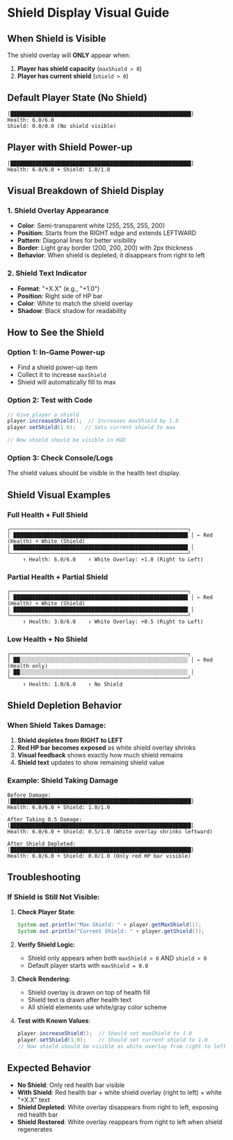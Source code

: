 # Shield Display Visual Guide

## When Shield is Visible

The shield overlay will **ONLY** appear when:
1. **Player has shield capacity** (`maxShield > 0`)
2. **Player has current shield** (`shield > 0`)

## Default Player State (No Shield)
```
[██████████████████████████████████████████████████████████]
Health: 6.0/6.0
Shield: 0.0/0.0 (No shield visible)
```

## Player with Shield Power-up
```
[██████████████████████████████████████████████████████████]
Health: 6.0/6.0 + Shield: 1.0/1.0
```

## Visual Breakdown of Shield Display

### 1. Shield Overlay Appearance
- **Color**: Semi-transparent white (255, 255, 255, 200)
- **Position**: Starts from the RIGHT edge and extends LEFTWARD
- **Pattern**: Diagonal lines for better visibility
- **Border**: Light gray border (200, 200, 200) with 2px thickness
- **Behavior**: When shield is depleted, it disappears from right to left

### 2. Shield Text Indicator
- **Format**: "+X.X" (e.g., "+1.0")
- **Position**: Right side of HP bar
- **Color**: White to match the shield overlay
- **Shadow**: Black shadow for readability

## How to See the Shield

### Option 1: In-Game Power-up
- Find a shield power-up item
- Collect it to increase `maxShield`
- Shield will automatically fill to max

### Option 2: Test with Code
```java
// Give player a shield
player.increaseShield();  // Increases maxShield by 1.0
player.setShield(1.0);   // Sets current shield to max

// Now shield should be visible in HUD
```

### Option 3: Check Console/Logs
The shield values should be visible in the health text display.

## Shield Visual Examples

### Full Health + Full Shield
```
┌─────────────────────────────────────────────────────────┐
│ ████████████████████████████████████████████████████████ │ ← Red (Health) + White (Shield)
│ ████████████████████████████████████████████████████████ │
└─────────────────────────────────────────────────────────┘
     ↑ Health: 6.0/6.0    ↑ White Overlay: +1.0 (Right to Left)
```

### Partial Health + Partial Shield
```
┌─────────────────────────────────────────────────────────┐
│ ████████████████████████████████████████████████████████ │ ← Red (Health) + White (Shield)
│ ████████████████████████████████████████████████████████ │
└─────────────────────────────────────────────────────────┘
     ↑ Health: 3.0/6.0    ↑ White Overlay: +0.5 (Right to Left)
```

### Low Health + No Shield
```
┌─────────────────────────────────────────────────────────┐
│ ██░░░░░░░░░░░░░░░░░░░░░░░░░░░░░░░░░░░░░░░░░░░░░░░░░░░░░░ │ ← Red (Health only)
│ ██░░░░░░░░░░░░░░░░░░░░░░░░░░░░░░░░░░░░░░░░░░░░░░░░░░░░░░ │
└─────────────────────────────────────────────────────────┘
     ↑ Health: 1.0/6.0    ↑ No Shield
```

## Shield Depletion Behavior

### When Shield Takes Damage:
1. **Shield depletes from RIGHT to LEFT**
2. **Red HP bar becomes exposed** as white shield overlay shrinks
3. **Visual feedback** shows exactly how much shield remains
4. **Shield text** updates to show remaining shield value

### Example: Shield Taking Damage
```
Before Damage:
[██████████████████████████████████████████████████████████]
Health: 6.0/6.0 + Shield: 1.0/1.0

After Taking 0.5 Damage:
[██████████████████████████████████████████████████████████]
Health: 6.0/6.0 + Shield: 0.5/1.0 (White overlay shrinks leftward)

After Shield Depleted:
[██████████████████████████████████████████████████████████]
Health: 6.0/6.0 + Shield: 0.0/1.0 (Only red HP bar visible)
```

## Troubleshooting

### If Shield is Still Not Visible:

1. **Check Player State**:
   ```java
   System.out.println("Max Shield: " + player.getMaxShield());
   System.out.println("Current Shield: " + player.getShield());
   ```

2. **Verify Shield Logic**:
   - Shield only appears when both `maxShield > 0` AND `shield > 0`
   - Default player starts with `maxShield = 0.0`

3. **Check Rendering**:
   - Shield overlay is drawn on top of health fill
   - Shield text is drawn after health text
   - All shield elements use white/gray color scheme

4. **Test with Known Values**:
   ```java
   player.increaseShield();  // Should set maxShield to 1.0
   player.setShield(1.0);    // Should set current shield to 1.0
   // Now shield should be visible as white overlay from right to left
   ```

## Expected Behavior

- **No Shield**: Only red health bar visible
- **With Shield**: Red health bar + white shield overlay (right to left) + white "+X.X" text
- **Shield Depleted**: White overlay disappears from right to left, exposing red health bar
- **Shield Restored**: White overlay reappears from right to left when shield regenerates
